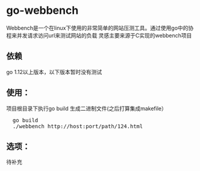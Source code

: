 # go-webbench
Webbench是一个在linux下使用的非常简单的网站压测工具。通过使用go中的协程来并发请求访问url来测试网站的负载
灵感主要来源于C实现的webbench项目
## 依赖
   go 1.12以上版本，以下版本暂时没有测试
## 使用：
项目根目录下执行go build 生成二进制文件(之后打算集成makefile）
 <pre>
  go build 
  ./webbench http://host:port/path/124.html</pre>
## 选项：
  待补充

